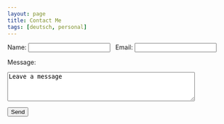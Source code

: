 ```yaml
---
layout: page
title: Contact Me
tags: [deutsch, personal]
---
```


<form action="https://formspree.io/herbert@feutl.com" method="POST">
    <p>Name: <input type="text" name="name" /> &nbsp; Email: <input type="email" name="_replyto" /></p>
    <p>Message:</p>
    <p><textarea rows="4" cols="50" name="message">Leave a message</textarea></p>
    <p><input type="submit" value="Send"></p>
    <input type="hidden" name="_next" value="//blog.feutl.com" />
    <input type="hidden" name="_subject" value="New submission From blog.feutl.com" />
</form>